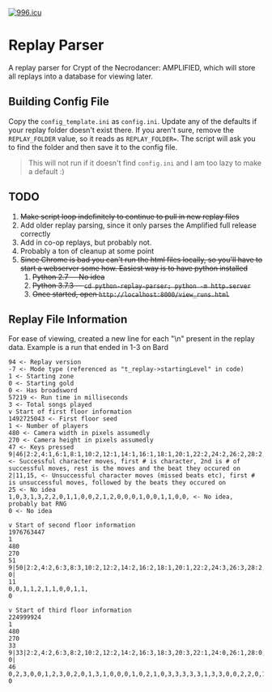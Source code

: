 [![996.icu](https://img.shields.io/badge/link-996.icu-red.svg)](https://996.icu)

# Replay Parser

A replay parser for Crypt of the Necrodancer: AMPLIFIED, which will store all replays into a database for viewing later.

## Building Config File

Copy the `config_template.ini` as `config.ini`. Update any of the defaults if your replay folder doesn't exist there. If you aren't sure, remove the `REPLAY_FOLDER` value, so it reads as `REPLAY_FOLDER=`. The script will ask you to find the folder and then save it to the config file.

> This will not run if it doesn't find `config.ini` and I am too lazy to make a default :)

## TODO

1. ~~Make script loop indefinitely to continue to pull in new replay files~~
2. Add older replay parsing, since it only parses the Amplified full release correctly
3. Add in co-op replays, but probably not.
4. Probably a ton of cleanup at some point
5. ~~Since Chrome is bad you can't run the html files locally, so you'll have to start a webserver some how. Easiest way is to have python installed~~
   1. ~~Python 2.7 -- No idea~~
   2. ~~Python 3.7.3 -- `cd python-replay-parser; python -m http.server`~~
   3. ~~Once started, open `http://localhost:8000/view_runs.html`~~

## Replay File Information
For ease of viewing, created a new line for each "\n" present in the replay data. Example is a run that ended in 1-3 on Bard
```
94 <- Replay version
-7 <- Mode type (referenced as "t_replay->startingLevel" in code)
1 <- Starting zone
0 <- Starting gold
0 <- Has broadsword
57219 <- Run time in milliseconds
3 <- Total songs played
v Start of first floor information
1492725043 <- First floor seed
1 <- Number of players
480 <- Camera width in pixels assumedly
270 <- Camera height in pixels assumedly
47 <- Keys pressed
9|46|2:2,4:1,6:1,8:1,10:2,12:1,14:1,16:1,18:1,20:1,22:2,24:2,26:2,28:2,30:2,32:2,34:2,36:2,38:2,40:2,42:2,44:1,46:1,48:2,50:2,52:2,54:2,56:2,58:2,60:2,62:2,64:2,66:2,68:1,70:1,72:1,74:2,76:2,78:1,80:2,82:2,84:3,86:2,88:2,90:1,92:1, <- Successful character moves, first # is character, 2nd is # of successful moves, rest is the moves and the beat they occured on
2|11,15, <- Unsuccessful character moves (missed beats etc), first # is unsuccessful moves, followed by the beats they occured on
25 <- No idea
1,0,3,1,3,2,2,0,1,1,0,0,2,1,2,0,0,0,1,0,0,1,1,0,0, <- No idea, probably bat RNG
0 <- No idea

v Start of second floor information
1976763447
1
480
270
51
9|50|2:2,4:2,6:3,8:3,10:2,12:2,14:2,16:2,18:1,20:1,22:2,24:3,26:3,28:2,30:1,32:1,34:0,36:3,38:3,40:2,42:2,44:2,46:3,48:3,50:3,52:3,54:3,56:3,58:3,60:3,62:3,64:1,66:1,68:0,70:1,72:3,74:2,76:3,78:2,80:3,82:3,84:3,86:3,88:3,90:3,92:3,94:2,96:3,98:0,100:3,
0|
11
0,0,1,1,2,1,1,0,0,1,1,
0

v Start of third floor information
224999924
1
480
270
33
9|33|2:2,4:2,6:3,8:2,10:2,12:2,14:2,16:3,18:3,20:3,22:1,24:0,26:1,28:0,30:0,32:1,34:1,36:1,38:1,40:1,42:1,44:1,46:1,48:2,50:1,52:2,54:2,56:0,58:0,60:2,62:9,64:9,66:9,
0|
46
0,2,3,0,0,1,2,3,0,2,0,1,3,1,0,0,0,1,0,2,1,0,3,3,3,3,3,1,3,3,0,0,2,2,0,1,1,1,0,3,0,3,0,2,0,0,
0



```
